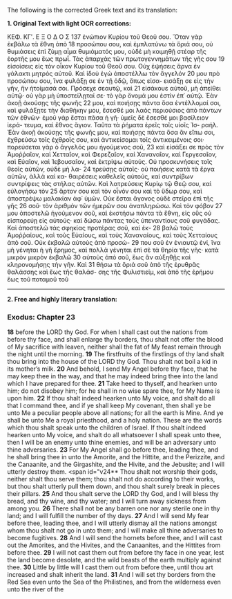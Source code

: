 The following is the corrected Greek text and its translation:

**1. Original Text with light OCR corrections:**

ΚΕΦ. ΚΓʹ. Ε Ξ Ο Δ Ο Σ 137
ἐνώπιον Κυρίου τοῦ Θεοῦ σου. Ὅταν γὰρ ἐκβάλω τὰ ἔθνη ἀπὸ 18
προσώπου σου, καὶ ἐμπλατύνω τὰ ὅριά σου, οὐ θυμιάσεις ἐπὶ
ζύμῃ αἷμα θυμιάματός μου, οὐδὲ μὴ κοιμηθῇ στέαρ τῆς ἑορτῆς
μου ἕως πρωΐ. Τὰς ἀπαρχὰς τῶν πρωτογεννημάτων τῆς γῆς σου 19
εἰσοίσεις εἰς τὸν οἶκον Κυρίου τοῦ Θεοῦ σου. Οὐχ ἑψήσεις ἄρνα
ἐν γάλακτι μητρὸς αὐτοῦ. Καὶ ἰδοὺ ἐγὼ ἀποστέλλω τὸν ἄγγελόν 20
μου πρὸ προσώπου σου, ἵνα φυλάξῃ σε ἐν τῇ ὁδῷ, ὅπως εἰσα-
εισάξῃ σε εἰς τὴν γῆν, ἣν ἡτοίμασά σοι. Πρόσεχε σεαυτῷ, καὶ 21
εἰσάκουε αὐτοῦ, μὴ ἀπείθει αὐτῷ· οὐ γὰρ μὴ ὑποστείλῃταί σε· τὸ
γὰρ ὄνομά μου ἐστὶν ἐπ᾿ αὐτῷ. Ἐὰν ἀκοῇ ἀκούσῃς τῆς φωνῆς 22
μου, καὶ ποιήσῃς πάντα ὅσα ἐντέλλομαί σοι, καὶ φυλάξῃτε τὴν
διαθήκην μου, ἔσεσθέ μοι λαὸς περιούσιος ἀπὸ πάντων τῶν ἐθνῶν·
ἐμοῦ γὰρ ἔσται πᾶσα ἡ γῆ· ὑμεῖς δὲ ἔσεσθέ μοι βασίλειον ἱερά-
τευμα, καὶ ἔθνος ἅγιον. Ταῦτα τὰ ῥήματα ἐρεῖς τοῖς υἱοῖς Ἰσ-
ραήλ. Ἐὰν ἀκοῇ ἀκούσῃς τῆς φωνῆς μου, καὶ ποιήσῃς πάντα ὅσα
ἂν εἴπω σοι, ἐχθρεύσω τοῖς ἐχθροῖς σου, καὶ ἀντικείσομαι τοῖς
ἀντικειμένοις σοι· πορεύσεται γὰρ ὁ ἄγγελός μου ἡγούμενος σοῦ, 23
καὶ εἰσάξει σε πρὸς τὸν Ἀμοῤῥαῖον, καὶ Χετταῖον, καὶ Φερεζαῖον,
καὶ Χαναναῖον, καὶ Γεργεσαῖον, καὶ Εὐαῖον, καὶ Ἰεβουσαῖον, καὶ
ἐκτρίψω αὐτούς. Οὐ προσκυνήσεις τοῖς θεοῖς αὐτῶν, οὐδὲ μὴ λα- 24
τρεύσῃς αὐτοῖς· οὐ ποιήσεις κατὰ τὰ ἔργα αὐτῶν, ἀλλὰ καὶ κα-
θαιρέσεις καθελεῖς αὐτούς, καὶ συντρίβων συντρίψεις τὰς στήλας
αὐτῶν. Καὶ λατρεύσεις Κυρίῳ τῷ Θεῷ σου, καὶ εὐλογήσω τὸν 25
ἄρτον σου καὶ τὸν οἶνόν σου καὶ τὸ ὕδωρ σου, καὶ ἀποστρέψω
μαλακίαν ἀφ᾿ ὑμῶν. Οὐκ ἔσται ἄγονος οὐδὲ στεῖρα ἐπὶ τῆς γῆς 26
σοῦ· τὸν ἀριθμὸν τῶν ἡμερῶν σου ἀναπληρώσω. Καὶ τὸν φόβον 27
μου ἀποστελῶ ἡγούμενον σοῦ, καὶ ἐκστήσω πάντα τὰ ἔθνη, εἰς
οὓς οὐ εἰσπορεύῃ εἰς αὐτούς· καὶ δώσω πάντας τοὺς ὑπεναντίους
σοῦ φυγάδας. Καὶ ἀποστελῶ τὰς σφηκίας προτέρας σοῦ, καὶ ἐκ- 28
βαλῶ τοὺς Ἀμοῤῥαίους, καὶ τοὺς Εὐαίους, καὶ τοὺς Χαναναίους,
καὶ τοὺς Χετταίους ἀπὸ σοῦ. Οὐκ ἐκβαλῶ αὐτοὺς ἀπὸ προσώ- 29
που σοῦ ἐν ἐνιαυτῷ ἑνί, ἵνα μὴ γένηται ἡ γῆ ἔρημος, καὶ πολλὰ
γένηται ἐπὶ σὲ τὰ θηρία τῆς γῆς· κατὰ μικρὸν μικρὸν ἐκβαλῶ 30
αὐτοὺς ἀπὸ σοῦ, ἕως ἂν αὐξηθῇς καὶ κληρονομήσῃς τὴν γῆν. Καὶ 31
θήσω τὰ ὅριά σοῦ ἀπὸ τῆς ἐρυθρᾶς θαλάσσης καὶ ἕως τῆς θαλάσ-
σης τῆς Φυλιστιείμ, καὶ ἀπὸ τῆς ἐρήμου ἕως τοῦ ποταμοῦ τοῦ

---

**2. Free and highly literary translation:**

### Exodus: Chapter 23

<span id="v18">**18**</span> before the LORD thy God. For when I shall cast out the nations from before thy face, and shall enlarge thy borders, thou shalt not offer the blood of My sacrifice with leaven, neither shall the fat of My feast remain through the night until the morning.
<span id="v19">**19**</span> The firstfruits of the firstlings of thy land shalt thou bring into the house of the LORD thy God. Thou shalt not boil a kid in its mother’s milk.
<span id="v20">**20**</span> And behold, I send My Angel before thy face, that he may keep thee in the way, and that he may indeed bring thee into the land which I have prepared for thee.
<span id="v21">**21**</span> Take heed to thyself, and hearken unto him; do not disobey him; for he shall in no wise spare thee, for My Name is upon him.
<span id="v22">**22**</span> If thou shalt indeed hearken unto My voice, and shalt do all that I command thee, and if ye shall keep My covenant, then shall ye be unto Me a peculiar people above all nations; for all the earth is Mine. And ye shall be unto Me a royal priesthood, and a holy nation. These are the words which thou shalt speak unto the children of Israel. If thou shalt indeed hearken unto My voice, and shalt do all whatsoever I shall speak unto thee, then I will be an enemy unto thine enemies, and will be an adversary unto thine adversaries.
<span id="v23">**23**</span> For My Angel shall go before thee, leading thee, and he shall bring thee in unto the Amorite, and the Hittite, and the Perizzite, and the Canaanite, and the Girgashite, and the Hivite, and the Jebusite; and I will utterly destroy them.
<span id="v24**</span> Thou shalt not worship their gods, neither shalt thou serve them; thou shalt not do according to their works, but thou shalt utterly pull them down, and thou shalt surely break in pieces their pillars.
<span id="v25">**25**</span> And thou shalt serve the LORD thy God, and I will bless thy bread, and thy wine, and thy water; and I will turn away sickness from among you.
<span id="v26">**26**</span> There shall not be any barren one nor any sterile one in thy land; and I will fulfill the number of thy days.
<span id="v27">**27**</span> And I will send My fear before thee, leading thee, and I will utterly dismay all the nations amongst whom thou shalt not go in unto them; and I will make all thine adversaries to become fugitives.
<span id="v28">**28**</span> And I will send the hornets before thee, and I will cast out the Amorites, and the Hivites, and the Canaanites, and the Hittites from before thee.
<span id="v29">**29**</span> I will not cast them out from before thy face in one year, lest the land become desolate, and the wild beasts of the earth multiply against thee.
<span id="v30">**30**</span> Little by little will I cast them out from before thee, until thou art increased and shalt inherit the land.
<span id="v31">**31**</span> And I will set thy borders from the Red Sea even unto the Sea of the Philistines, and from the wilderness even unto the river of the